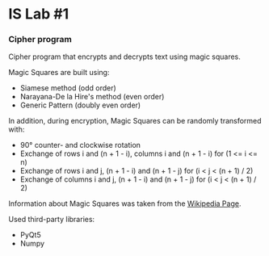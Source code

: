 # IS Lab #1
### Cipher program
Cipher program that encrypts and decrypts text using magic squares. 

Magic Squares are built using:
- Siamese method (odd order)
- Narayana-De la Hire's method (even order)
- Generic Pattern (doubly even order)

In addition, during encryption, Magic Squares can be randomly transformed with:
- 90° counter- and clockwise rotation
- Exchange of rows i and (n + 1 - i), columns i and (n + 1 - i) for (1 <= i <= n)
- Exchange of rows i and j, (n + 1 - i) and (n + 1 - j) for (i < j < (n + 1) / 2)
- Exchange of columns i and j, (n + 1 - i) and (n + 1 - j) for (i < j < (n + 1) / 2)

Information about Magic Squares was taken from the [Wikipedia Page](https://en.wikipedia.org/wiki/Magic_square).

Used third-party libraries: 
- PyQt5
- Numpy